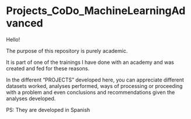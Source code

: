 # Projects_CoDo_MachineLearningAdvanced

Hello!

The purpose of this repository is purely academic.

It is part of one of the trainings I have done with an academy and was created and fed for these reasons.

In the different “PROJECTS” developed here, you can appreciate different datasets worked, analyses performed, ways of processing or proceeding with a problem and even conclusions and recommendations given the analyses developed.

PS: They are developed in Spanish
